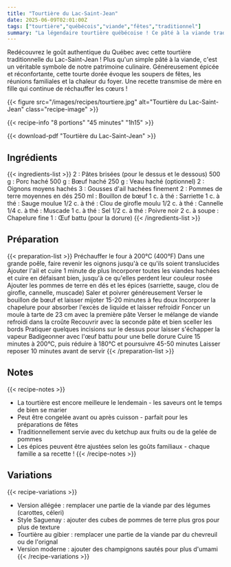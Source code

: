 ```yaml
---
title: "Tourtière du Lac-Saint-Jean"
date: 2025-06-09T02:01:00Z
tags: ["tourtière","québécois","viande","fêtes","traditionnel"]
summary: "La légendaire tourtière québécoise ! Ce pâté à la viande traditionnel aux épices réconfortantes est l'âme des réveillons québécois. Une recette ancestrale qui réunit les familles depuis des générations."
---
```


Redécouvrez le goût authentique du Québec avec cette tourtière traditionnelle du Lac-Saint-Jean ! Plus qu'un simple pâté à la viande, c'est un véritable symbole de notre patrimoine culinaire. Généreusement épicée et réconfortante, cette tourte dorée évoque les soupers de fêtes, les réunions familiales et la chaleur du foyer. Une recette transmise de mère en fille qui continue de réchauffer les cœurs !

<!--more-->

{{< figure src="/images/recipes/tourtiere.jpg" alt="Tourtière du Lac-Saint-Jean" class="recipe-image" >}}

{{< recipe-info "8 portions" "45 minutes" "1h15" >}}

{{< download-pdf "Tourtière du Lac-Saint-Jean" >}}

## Ingrédients

{{< ingredients-list >}}
2 : Pâtes brisées (pour le dessus et le dessous)
500 g : Porc haché
500 g : Bœuf haché
250 g : Veau haché (optionnel)
2 : Oignons moyens hachés
3 : Gousses d'ail hachées finement
2 : Pommes de terre moyennes en dés
250 ml : Bouillon de bœuf
1 c. à thé : Sarriette
1 c. à thé : Sauge moulue
1/2 c. à thé : Clou de girofle moulu
1/2 c. à thé : Cannelle
1/4 c. à thé : Muscade
1 c. à thé : Sel
1/2 c. à thé : Poivre noir
2 c. à soupe : Chapelure fine
1 : Œuf battu (pour la dorure)
{{< /ingredients-list >}}

## Préparation

{{< preparation-list >}}
Préchauffer le four à 200°C (400°F)
Dans une grande poêle, faire revenir les oignons jusqu'à ce qu'ils soient translucides
Ajouter l'ail et cuire 1 minute de plus
Incorporer toutes les viandes hachées et cuire en défaisant bien, jusqu'à ce qu'elles perdent leur couleur rosée
Ajouter les pommes de terre en dés et les épices (sarriette, sauge, clou de girofle, cannelle, muscade)
Saler et poivrer généreusement
Verser le bouillon de bœuf et laisser mijoter 15-20 minutes à feu doux
Incorporer la chapelure pour absorber l'excès de liquide et laisser refroidir
Foncer un moule à tarte de 23 cm avec la première pâte
Verser le mélange de viande refroidi dans la croûte
Recouvrir avec la seconde pâte et bien sceller les bords
Pratiquer quelques incisions sur le dessus pour laisser s'échapper la vapeur
Badigeonner avec l'œuf battu pour une belle dorure
Cuire 15 minutes à 200°C, puis réduire à 180°C et poursuivre 45-50 minutes
Laisser reposer 10 minutes avant de servir
{{< /preparation-list >}}

## Notes

{{< recipe-notes >}}
- La tourtière est encore meilleure le lendemain - les saveurs ont le temps de bien se marier
- Peut être congelée avant ou après cuisson - parfait pour les préparations de fêtes
- Traditionnellement servie avec du ketchup aux fruits ou de la gelée de pommes
- Les épices peuvent être ajustées selon les goûts familiaux - chaque famille a sa recette !
{{< /recipe-notes >}}

## Variations

{{< recipe-variations >}}
- Version allégée : remplacer une partie de la viande par des légumes (carottes, céleri)
- Style Saguenay : ajouter des cubes de pommes de terre plus gros pour plus de texture
- Tourtière au gibier : remplacer une partie de la viande par du chevreuil ou de l'orignal
- Version moderne : ajouter des champignons sautés pour plus d'umami
{{< /recipe-variations >}}